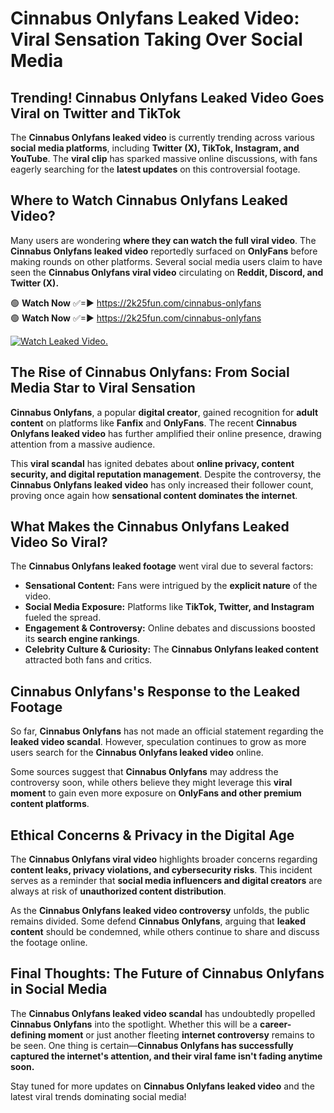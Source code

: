 # Cinnabus Onlyfans Leaked Video: Viral Sensation Taking Over Social Media

## **Trending! Cinnabus Onlyfans Leaked Video Goes Viral on Twitter and TikTok**
The **Cinnabus Onlyfans leaked video** is currently trending across various **social media platforms**, including **Twitter (X), TikTok, Instagram, and YouTube**. The **viral clip** has sparked massive online discussions, with fans eagerly searching for the **latest updates** on this controversial footage.

## **Where to Watch Cinnabus Onlyfans Leaked Video?**
Many users are wondering **where they can watch the full viral video**. The **Cinnabus Onlyfans leaked video** reportedly surfaced on **OnlyFans** before making rounds on other platforms. Several social media users claim to have seen the **Cinnabus Onlyfans viral video** circulating on **Reddit, Discord, and Twitter (X).**

🟢 **Watch Now** ✅=► https://2k25fun.com/cinnabus-onlyfans  
🟢 **Watch Now** ✅=► https://2k25fun.com/cinnabus-onlyfans  

[![Watch Leaked Video.](https://miro.medium.com/v2/resize:fit:828/format:webp/1*cilzJN44JGOrTw9NJCrNHA.gif "Watch Leaked Video")](https://2k25fun.com/cinnabus-onlyfans)

## **The Rise of Cinnabus Onlyfans: From Social Media Star to Viral Sensation**
**Cinnabus Onlyfans**, a popular **digital creator**, gained recognition for **adult content** on platforms like **Fanfix** and **OnlyFans**. The recent **Cinnabus Onlyfans leaked video** has further amplified their online presence, drawing attention from a massive audience.

This **viral scandal** has ignited debates about **online privacy, content security, and digital reputation management**. Despite the controversy, the **Cinnabus Onlyfans leaked video** has only increased their follower count, proving once again how **sensational content dominates the internet**.

## **What Makes the Cinnabus Onlyfans Leaked Video So Viral?**
The **Cinnabus Onlyfans leaked footage** went viral due to several factors:
- **Sensational Content:** Fans were intrigued by the **explicit nature** of the video.
- **Social Media Exposure:** Platforms like **TikTok, Twitter, and Instagram** fueled the spread.
- **Engagement & Controversy:** Online debates and discussions boosted its **search engine rankings**.
- **Celebrity Culture & Curiosity:** The **Cinnabus Onlyfans leaked content** attracted both fans and critics.

## **Cinnabus Onlyfans's Response to the Leaked Footage**
So far, **Cinnabus Onlyfans** has not made an official statement regarding the **leaked video scandal**. However, speculation continues to grow as more users search for the **Cinnabus Onlyfans leaked video** online.

Some sources suggest that **Cinnabus Onlyfans** may address the controversy soon, while others believe they might leverage this **viral moment** to gain even more exposure on **OnlyFans and other premium content platforms**.

## **Ethical Concerns & Privacy in the Digital Age**
The **Cinnabus Onlyfans viral video** highlights broader concerns regarding **content leaks, privacy violations, and cybersecurity risks**. This incident serves as a reminder that **social media influencers and digital creators** are always at risk of **unauthorized content distribution**.

As the **Cinnabus Onlyfans leaked video controversy** unfolds, the public remains divided. Some defend **Cinnabus Onlyfans**, arguing that **leaked content** should be condemned, while others continue to share and discuss the footage online.

## **Final Thoughts: The Future of Cinnabus Onlyfans in Social Media**
The **Cinnabus Onlyfans leaked video scandal** has undoubtedly propelled **Cinnabus Onlyfans** into the spotlight. Whether this will be a **career-defining moment** or just another fleeting **internet controversy** remains to be seen. One thing is certain—**Cinnabus Onlyfans has successfully captured the internet's attention, and their viral fame isn't fading anytime soon.**

Stay tuned for more updates on **Cinnabus Onlyfans leaked video** and the latest viral trends dominating social media!